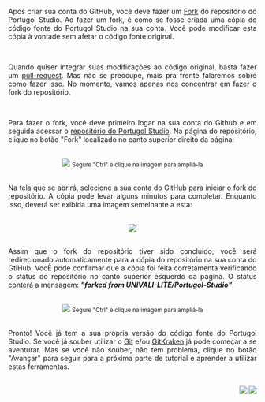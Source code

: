 <p align="justify">
Após criar sua conta do GitHub, você deve fazer um <a href="https://help.github.com/articles/fork-a-repo" target="_blank">Fork</a> do repositório do Portugol Studio. Ao fazer um fork, é como se fosse criada uma cópia do código fonte do Portugol Studio na sua conta. Você pode modificar esta cópia à vontade sem afetar o código fonte original.
</p>

<br>

<p align="justify">
Quando quiser integrar suas modificações ao código original, basta fazer um <a href="https://help.github.com/articles/creating-a-pull-request" target="_blank">pull-request</a>. Mas não se preocupe, mais pra frente falaremos sobre como fazer isso. No momento, vamos apenas nos concentrar em fazer o fork do repositório.
</p>

<br>

<p align="justify">
Para fazer o fork, você deve primeiro logar na sua conta do Github e em seguida acessar o <a href="https://github.com/UNIVALI-LITE/Portugol-Studio" target="_blank">repositório do Portugol Studio</a>. Na página do repositório, clique no botão "Fork" localizado no canto superior direito da página:
</p>

<br>

<div align="center">
    <a href="https://i.imgur.com/eCdw8Bw.png" target="_blank"><img src="https://i.imgur.com/eCdw8Bw.png"></a>
    <small>Segure "Ctrl" e clique na imagem para ampliá-la</small>
</div>

<br>

<p align="justify">
Na tela que se abrirá, selecione a sua conta do GitHub para iniciar o fork do repositório. A cópia pode levar alguns minutos para completar. Enquanto isso, deverá ser exibida uma imagem semelhante a esta: 
</p>

<br>

<div align="center">
    <img src="https://i.imgur.com/p4V9g1z.gif">
</div>

<br>

<p align="justify">
Assim que o fork do repositório tiver sido concluído, você será redirecionado automaticamente para a cópia do repositório na sua conta do GtiHub. VocÊ pode confirmar que a cópia foi feita corretamenta verificando o status do repositório no canto superior esquerdo da página. O status conterá a mensagem: <b><i>"forked from UNIVALI-LITE/Portugol-Studio"</i></b>.
</p>

<br>

<div align="center">
    <a href="https://i.imgur.com/dSWT7ma.png" target="_blank"><img src="https://i.imgur.com/dSWT7ma.png"></a>
    <small>Segure "Ctrl" e clique na imagem para ampliá-la</small>
</div>

<br>

<p align="justify">
Pronto! Você já tem a sua própria versão do código fonte do Portugol Studio. Se você já souber utilizar o <a href="https://pt.wikipedia.org/wiki/Git" target="_blank">Git</a> e/ou <a href="https://www.gitkraken.com/" target="_blank">GitKraken</a> já pode começar a se aventurar. Mas se você não souber, não tem problema, clique no botão "Avançar" para seguir para a próxima parte de tutorial e aprender a utilizar estas ferramentas.
</p>

<br>

<div align="right">
   <a href="#">
      <img src="https://i.imgur.com/OG7k1pu.png" align="right">
   </a>
   <a href="https://github.com/UNIVALI-LITE/Portugol-Studio/wiki/Criando-uma-conta-no-GitHub">
      <img src="https://i.imgur.com/cCsIdh6.png" align="right">
   </a>
</div>